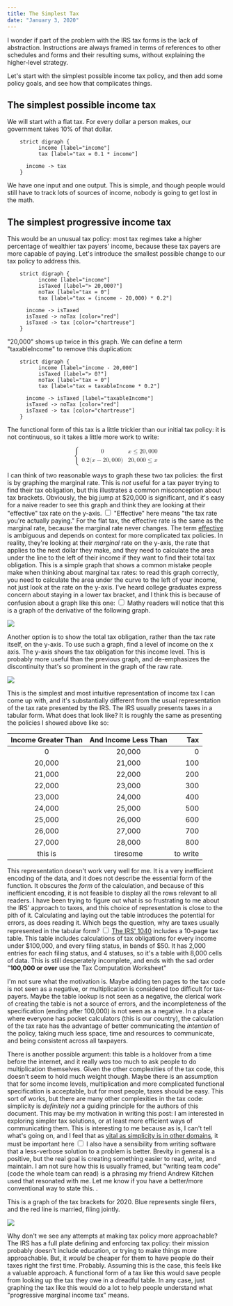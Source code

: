 ```yaml
---
title: The Simplest Tax
date: "January 3, 2020"
---
```


I wonder if part of the problem with the IRS tax forms is the lack of abstraction.
Instructions are always framed in terms of references to other schedules and forms and their resulting sums, without explaining the higher-level strategy.

Let's start with the simplest possible income tax policy, and then add some policy goals, and see how that complicates things.

## The simplest possible income tax

We will start with a flat tax. For every dollar a person makes, our government takes 10% of that dollar. 
```graphviz
    strict digraph {
          income [label="income"]
          tax [label="tax = 0.1 * income"]

      income -> tax
    }
```

We have one input and one output. This is simple, and though people would still have to track lots of sources of income, nobody is going to get lost in the math.

## The simplest progressive income tax

This would be an unusual tax policy: most tax regimes take a higher percentage of wealthier tax payers' income, because these tax payers are more capable of paying.
Let's introduce the smallest possible change to our tax policy to address this. 

```graphviz
    strict digraph {
          income [label="income"]
          isTaxed [label="> 20,000?"]
          noTax [label="tax = 0"]
          tax [label="tax = (income - 20,000) * 0.2"]

      income -> isTaxed
      isTaxed -> noTax [color="red"]
      isTaxed -> tax [color="chartreuse"]
    }
```

"20,000" shows up twice in this graph. We can define a term "taxableIncome" to remove this duplication:

```graphviz
    strict digraph {
          income [label="income - 20,000"]
          isTaxed [label="> 0?"]
          noTax [label="tax = 0"]
          tax [label="tax = taxableIncome * 0.2"]

      income -> isTaxed [label="taxableIncome"]
      isTaxed -> noTax [color="red"]
      isTaxed -> tax [color="chartreuse"]
    }
```

The functional form of this tax is a little trickier than our initial tax policy: it is not continuous, so it takes a little more work to write:

[//]: # (generated by `pandoc src/piecewise.tex -s --mathml -o piecewise.html`)

<p><math display="block" xmlns="http://www.w3.org/1998/Math/MathML"><semantics><mrow><mo stretchy="true" form="prefix">{</mo><mtable><mtr><mtd columnalign="left"><mn>0</mn></mtd><mtd columnalign="left"><mi>x</mi><mo>≤</mo><mn>20</mn><mo>,</mo><mn>000</mn></mtd></mtr><mtr><mtd columnalign="left"><mn>0.2</mn><mo stretchy="false" form="prefix">(</mo><mi>x</mi><mo>−</mo><mn>20</mn><mo>,</mo><mn>000</mn><mo stretchy="false" form="postfix">)</mo></mtd><mtd columnalign="left"><mn>20</mn><mo>,</mo><mn>000</mn><mo>≤</mo><mi>x</mi></mtd></mtr></mtable></mrow><annotation encoding="application/x-tex">\begin{cases}
      0 &amp; x\leq 20,000 \\
      {0.2} (x - 20,000) &amp; 20,000\leq x
   \end{cases}</annotation></semantics></math></p>

I can think of two reasonable ways to graph these two tax policies: the first is by graphing the marginal rate.
This is _not_ useful for a tax payer trying to find their tax obligation, but this illustrates a common misconception about tax brackets. Obviously, the big jump at $20,000 is significant, and it's easy for a naive reader to see this graph and think they are looking at their "effective" tax rate on the y-axis.
<label for="sn-effective" class="margin-toggle sidenote-number"></label>
  <input type="checkbox" id="sn-effective" class="margin-toggle">
  <span class="sidenote">
  "Effective" here means "the tax rate you're actually paying." For the flat tax, the effective rate is the same as the marginal rate, because the marginal rate never changes. The term [effective](https://en.wikipedia.org/wiki/Tax_rate#Effective) is ambiguous and depends on context for more complicated tax policies.
  </span>
In reality, they're looking at their _marginal_ rate on the y-axis, the rate that applies to the next dollar they make, and they need to calculate the area under the line to the left of their income if they want to find their total tax obligation.
This is a simple graph that shows a common mistake people make when thinking about marginal tax rates: to read this graph correctly, you need to calculate the area under the curve to the left of your income, not just look at the rate on the y-axis.
I've heard college graduates express concern about staying in a lower tax bracket, and I think this is because of confusion about a graph like this one:
<label for="sn-derivative" class="margin-toggle sidenote-number"></label>
  <input type="checkbox" id="sn-derivative" class="margin-toggle">
  <span class="sidenote">
  Mathy readers will notice that this is a graph of the derivative of the following graph.
  </span>

<img src="/static/basicTaxDerivative.png"/>

Another option is to show the total tax obligation, rather than the tax rate itself, on the y-axis.
To use such a graph, find a level of income on the x axis. The y-axis shows the tax obligation for this income level. This is probably more useful than the previous graph, and de-emphasizes the discontinuity that's so prominent in the graph of the raw rate.

<img src="/static/basicTax.png"/>

This is the simplest and most intuitive representation of income tax I can come up with, and it's substantially different from the usual representation of the tax rate presented by the IRS.
The IRS usually presents taxes in a tabular form. What does that look like? It is roughly the same as presenting the policies I showed above like so:

| Income Greater Than    | And Income Less Than | Tax  |
| :-------------: |:-------------:| -----:|
| 0 | 20,000| 0 |
| 20,000 | 21,000 | 100 |
| 21,000 | 22,000 | 200 |
| 22,000 | 23,000 | 300 |
| 23,000 | 24,000 | 400 |
| 24,000 | 25,000 | 500 |
| 25,000 | 26,000 | 600 |
| 26,000 | 27,000 | 700 |
| 27,000 | 28,000 | 800 |
| this is | tiresome | to write |

This representation doesn't work very well for me. It is a very inefficient encoding of the data, and it does not describe the essential form of the function. It obscures the _form_ of the calculation, and because of this inefficient encoding, it is not feasible to display all the rows relevant to all readers. I have been trying to figure out what is so frustrating to me about the IRS' approach to taxes, and this choice of representation is close to the pith of it. Calculating and laying out the table introduces the potential for errors, as does reading it.
Which begs the question, why are taxes usually represented in the tabular form?
<label for="sn-tabular" class="margin-toggle sidenote-number"></label>
  <input type="checkbox" id="sn-tabular" class="margin-toggle">
  <span class="sidenote">
  [The IRS' 1040](https://www.irs.gov/pub/irs-pdf/i1040tt.pdf) includes a 10-page tax table. This table includes calculations of tax obligations for every income under $100,000, and every filing status, in bands of $50. It has 2,000 entries for each filing status, and 4 statuses, so it's a table with 8,000 cells of data. This is still desperately incomplete, and ends with the sad order "**100,000 or over** use the Tax Computation Worksheet"
  </span>

I'm not sure what the motivation is. Maybe adding ten pages to the tax code is not seen as a negative, or multiplication is considered too difficult for tax-payers. Maybe the table lookup is not seen as a negative, the clerical work of creating the table is not a source of errors, and the incompleteness of the specification (ending after 100,000) is not seen as a negative.
In a place where everyone has pocket calculators (this is our country), the calculation of the tax rate has the advantage of better communicating the _intention_ of the policy, taking much less space, time and resources to communicate, and being consistent across all taxpayers.

There is another possible argument: this table is a holdover from a time before the internet, and it really _was_ too much to ask people to do multiplication themselves. Given the other complexities of the tax code, this doesn't seem to hold much weight though. Maybe there is an assumption that for some income levels, multiplication and more complicated functional specification is acceptable, but for most people, taxes should be easy.
This sort of works, but there are many other complexities in the tax code: simplicity is _definitely not_ a guiding principle for the authors of this document. This may be my motivation in writing this post: I am interested in exploring simpler tax solutions, or at least more efficient ways of communicating them. This is interesting to me because as is, I can't tell what's going on, and I feel that as [vital as simplicity is in other domains](https://en.wikipedia.org/wiki/Minimum_message_length), it must be important here<label for="sn-simplest-best" class="margin-toggle sidenote-number"></label>
  <input type="checkbox" id="sn-simplest-best" class="margin-toggle">
  <span class="sidenote">
  I also have a sensibility from writing software that a less-verbose solution to a problem is better. Brevity in general is a positive, but the real goal is creating something easier to read, write, and maintain. I am not sure how this is usually framed, but "writing team code" (code the whole team can read) is a phrasing my friend Andrew Kitchen used that resonated with me. Let me know if you have a better/more conventional way to state this.
  </span>
.

This is a graph of the tax brackets for 2020. Blue represents single filers, and the red line is married, filing jointly.

<img src="../static/2020brackets.png"/>

Why don't we see any attempts at making tax policy more approachable?
The IRS has a full plate defining and enforcing tax policy: their mission probably doesn't include education, or trying to make things more approachable. But, it _would_ be cheaper for them to have people do their taxes right the first time. Probably. Assuming this is the case, this feels like a valuable approach. A functional form of a tax like this would save people from looking up the tax they owe in a dreadful table. In any case, just graphing the tax like this would do a lot to help people understand what "progressive marginal income tax" means.
